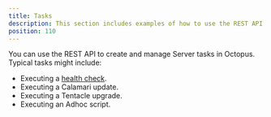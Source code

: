 ```yaml
---
title: Tasks
description: This section includes examples of how to use the REST API to create and manage Tasks in Octopus.
position: 110
---
```

You can use the REST API to create and manage Server tasks in Octopus. Typical tasks might include:

- Executing a [health check](/docs/getting-started-guides/octopus-concepts/health-checks.md).
- Executing a Calamari update.
- Executing a Tentacle upgrade.
- Executing an Adhoc script.